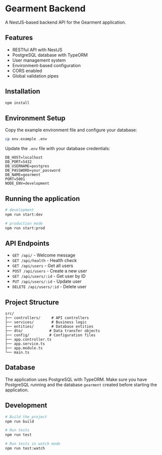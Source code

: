 # Gearment Backend

A NestJS-based backend API for the Gearment application.

## Features

- RESTful API with NestJS
- PostgreSQL database with TypeORM
- User management system
- Environment-based configuration
- CORS enabled
- Global validation pipes

## Installation

```bash
npm install
```

## Environment Setup

Copy the example environment file and configure your database:

```bash
cp env.example .env
```

Update the `.env` file with your database credentials:

```env
DB_HOST=localhost
DB_PORT=5432
DB_USERNAME=postgres
DB_PASSWORD=your_password
DB_NAME=gearment
PORT=5001
NODE_ENV=development
```

## Running the application

```bash
# development
npm run start:dev

# production mode
npm run start:prod
```

## API Endpoints

- `GET /api/` - Welcome message
- `GET /api/health` - Health check
- `GET /api/users` - Get all users
- `POST /api/users` - Create a new user
- `GET /api/users/:id` - Get user by ID
- `PUT /api/users/:id` - Update user
- `DELETE /api/users/:id` - Delete user

## Project Structure

```
src/
├── controllers/     # API controllers
├── services/        # Business logic
├── entities/        # Database entities
├── dto/            # Data transfer objects
├── config/         # Configuration files
├── app.controller.ts
├── app.service.ts
├── app.module.ts
└── main.ts
```

## Database

The application uses PostgreSQL with TypeORM. Make sure you have PostgreSQL running and the database `gearment` created before starting the application.

## Development

```bash
# Build the project
npm run build

# Run tests
npm run test

# Run tests in watch mode
npm run test:watch
``` 